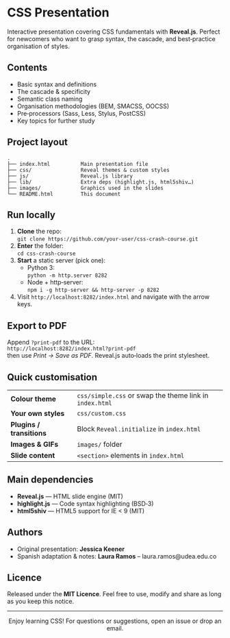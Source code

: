 <h1>CSS Presentation</h1>
<p>
  Interactive presentation covering CSS fundamentals with <strong>Reveal.js</strong>.
  Perfect for newcomers who want to grasp syntax, the cascade, and best‑practice
  organisation of styles.
</p>

<h2>Contents</h2>
<ul>
  <li>Basic syntax and definitions</li>
  <li>The cascade &amp; specificity</li>
  <li>Semantic class naming</li>
  <li>Organisation methodologies (BEM, SMACSS, OOCSS)</li>
  <li>Pre‑processors (Sass, Less, Stylus, PostCSS)</li>
  <li>Key topics for further study</li>
</ul>

<h2>Project layout</h2>
<pre><code>.
├── index.html          Main presentation file
├── css/                Reveal themes &amp; custom styles
├── js/                 Reveal.js library
├── lib/                Extra deps (highlight.js, html5shiv…)
├── images/             Graphics used in the slides
└── README.html         This document
</code></pre>

<h2>Run locally</h2>
<ol>
  <li><strong>Clone</strong> the repo:<br>
    <code>git clone https://github.com/your‑user/css‑crash‑course.git</code></li>
  <li><strong>Enter</strong> the folder:<br>
    <code>cd css‑crash‑course</code></li>
  <li><strong>Start</strong> a static server (pick one):<br>
    <ul>
      <li>Python 3:<br><code>python -m http.server 8282</code></li>
      <li>Node + http‑server:<br><code>npm i -g http-server && http-server -p 8282</code></li>
    </ul>
  </li>
  <li>Visit <code>http://localhost:8282/index.html</code> and navigate with the arrow keys.</li>
</ol>

<h2>Export to PDF</h2>
<p>
  Append <code>?print-pdf</code> to the URL:<br>
  <code>http://localhost:8282/index.html?print-pdf</code><br>
  then use <em>Print → Save as PDF</em>. Reveal.js auto‑loads the print stylesheet.
</p>

<h2>Quick customisation</h2>
<table>
  <tr><td><strong>Colour theme</strong></td><td><code>css/simple.css</code> or swap the theme link in <code>index.html</code></td></tr>
  <tr><td><strong>Your own styles</strong></td><td><code>css/custom.css</code></td></tr>
  <tr><td><strong>Plugins / transitions</strong></td><td>Block <code>Reveal.initialize</code> in <code>index.html</code></td></tr>
  <tr><td><strong>Images &amp; GIFs</strong></td><td><code>images/</code> folder</td></tr>
  <tr><td><strong>Slide content</strong></td><td><code>&lt;section&gt;</code> elements in <code>index.html</code></td></tr>
</table>

<h2>Main dependencies</h2>
<ul>
  <li><strong>Reveal.js</strong> — HTML slide engine (MIT)</li>
  <li><strong>highlight.js</strong> — Code syntax highlighting (BSD‑3)</li>
  <li><strong>html5shiv</strong> — HTML5 support for IE &lt; 9 (MIT)</li>
</ul>

<h2>Authors</h2>
<ul>
  <li>Original presentation: <strong>Jessica Keener</strong></li>
  <li>Spanish adaptation &amp; notes: <strong>Laura Ramos</strong> – laura.ramos@udea.edu.co</li>
</ul>

<h2>Licence</h2>
<p>
  Released under the <strong>MIT Licence</strong>.  
  Feel free to use, modify and share as long as you keep this notice.
</p>

<hr>
<p style="text-align:center">Enjoy learning CSS! For questions or suggestions, open an issue or drop an email.</p>

</body>
</html>
